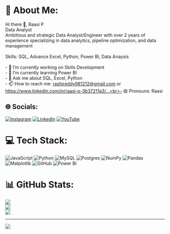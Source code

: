 # 💫 About Me:
Hi there 👋, Raasi P<br>Data Analyst<br>Ambitious and strategic Data Analyst/Engineer with over 2 years of experience specializing in data analytics, pipeline optimization, and data management<br><br>Skills: SQL, Advance Excel, Python, Power BI, Data Anaysis<br><br>- 🔭 I’m currently working on Skills Development <br>- 🌱 I’m currently learning Power BI <br>- 💬 Ask me about SQL, Excel, Python <br>- 📫 How to reach me: rashireddy981212@gmail.com or https://www.linkedin.com/in/raasi-p-3b37211a3/...<br>- 😄 Pronouns: Raasi 


## 🌐 Socials:
[![Instagram](https://img.shields.io/badge/Instagram-%23E4405F.svg?logo=Instagram&logoColor=white)](https://instagram.com/rashipadmanabh_12) [![LinkedIn](https://img.shields.io/badge/LinkedIn-%230077B5.svg?logo=linkedin&logoColor=white)](https://linkedin.com/in/raasi-p) [![YouTube](https://img.shields.io/badge/YouTube-%23FF0000.svg?logo=YouTube&logoColor=white)](https://youtube.com/@@rashireddy4260) 

# 💻 Tech Stack:
![JavaScript](https://img.shields.io/badge/javascript-%23323330.svg?style=for-the-badge&logo=javascript&logoColor=%23F7DF1E) ![Python](https://img.shields.io/badge/python-3670A0?style=for-the-badge&logo=python&logoColor=ffdd54) ![MySQL](https://img.shields.io/badge/mysql-4479A1.svg?style=for-the-badge&logo=mysql&logoColor=white) ![Postgres](https://img.shields.io/badge/postgres-%23316192.svg?style=for-the-badge&logo=postgresql&logoColor=white) ![NumPy](https://img.shields.io/badge/numpy-%23013243.svg?style=for-the-badge&logo=numpy&logoColor=white) ![Pandas](https://img.shields.io/badge/pandas-%23150458.svg?style=for-the-badge&logo=pandas&logoColor=white) ![Matplotlib](https://img.shields.io/badge/Matplotlib-%23ffffff.svg?style=for-the-badge&logo=Matplotlib&logoColor=black) ![GitHub](https://img.shields.io/badge/github-%23121011.svg?style=for-the-badge&logo=github&logoColor=white) ![Power Bi](https://img.shields.io/badge/power_bi-F2C811?style=for-the-badge&logo=powerbi&logoColor=black)
# 📊 GitHub Stats:
![](https://github-readme-stats.vercel.app/api?username=Raasi-P&theme=tokyonight&hide_border=false&include_all_commits=false&count_private=false)<br/>
![](https://github-readme-streak-stats.herokuapp.com/?user=Raasi-P&theme=tokyonight&hide_border=false)<br/>
![](https://github-readme-stats.vercel.app/api/top-langs/?username=Raasi-P&theme=tokyonight&hide_border=false&include_all_commits=false&count_private=false&layout=compact)

---
[![](https://visitcount.itsvg.in/api?id=Raasi-P&icon=0&color=0)](https://visitcount.itsvg.in)

<!-- Proudly created with GPRM ( https://gprm.itsvg.in ) -->
